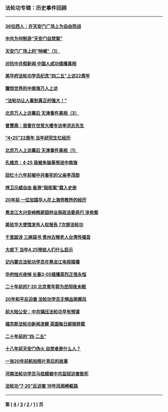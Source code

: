 ### 法轮功专辑：历史事件回顾
---
#### [36位西人：在天安门广场上为自由而战](../../pages/nf5793/n13390029.md?05100430) 
#### [中共为何制造“天安门自焚案”](../../pages/nf5793/n13183270.md?05100430) 
#### [天安门广场上的“呐喊”（1）](../../pages/nf5793/n13105277.md?05100430) 
#### [对抗中共假新闻 中国人成功插播真相](../../pages/nf5793/n12910618.md?05100430) 
#### [美华府法轮功学员纪念“四二五”上访22周年](../../pages/nf5793/n12904445.md?05100430) 
#### [震惊世界的中南海万人上访](../../pages/nf5793/n12903976.md?05100430) 
#### [“法轮功让人看到真正的强大！”](../../pages/nf5793/n12903195.md?05100430) 
#### [北京万人上访幕后 天津事件真相（3）](../../pages/nf5793/n12902807.md?05100430) 
#### [曾慧燕：我曾在世贸大楼专访李洪志先生](../../pages/nf5793/n12898729.md?05100430) 
#### [“4•25”22周年 当年研究生忆经历](../../pages/nf5793/n12894152.md?05100430) 
#### [北京万人上访幕后 天津事件真相（1）](../../pages/nf5793/n12885174.md?05100430) 
#### [孔维京：4·25 我被朱镕基带进中南海](../../pages/nf5793/n12864987.md?05100430) 
#### [回忆十六年前被中共害死的父亲李茂勋](../../pages/nf5793/n12880270.md?05100430) 
#### [捍卫示威自由 香港“阻街案”载入史册](../../pages/nf5793/n12811245.md?05100430) 
#### [20年前 一位加国华人在上海劳教所的经历](../../pages/nf5793/n12707932.md?05100430) 
#### [黑龙江大兴安岭韩家园林业局政法委恶行 涉命案](../../pages/nf5793/n12622815.md?05100430) 
#### [美驻华大使馆发布人权报告 7次提法轮功](../../pages/nf5793/n12520541.md?05100430) 
#### [千里跋涉 三麻袋书 贵州古稀老人台湾传福音](../../pages/nf5793/n12198750.md?05100430) 
#### [大疫下 当年4.25带给人们什么启示](../../pages/nf5793/n12058565.md?05100430) 
#### [记内蒙古法轮功学员在黑龙江电视插播](../../pages/nf5793/n11699194.md?05100430) 
#### [华府烛光夜悼 长春3·05插播英烈正信永恒](../../pages/nf5793/n11397432.md?05100430) 
#### [二十年前的7·20 北京青年郭为民彻夜未眠](../../pages/nf5793/n11354195.md?05100430) 
#### [20年和平反迫害 法轮功学员无惧血雨腥风](../../pages/nf5793/n11348279.md?05100430) 
#### [前大陆公安：中共镇压法轮功早有预谋](../../pages/nf5793/n11352168.md?05100430) 
#### [福克斯法轮功新闻发酵  英国每日邮报转载](../../pages/nf5793/n11285952.md?05100430) 
#### [二十年前的“四·二五”](../../pages/nf5793/n11207639.md?05100430) 
#### [十八年前天安门伪火 自焚者是什么人？](../../pages/nf5793/n10996556.md?05100430) 
#### [一张20年前航拍照片背后的故事](../../pages/nf5793/n10693797.md?05100430) 
#### [河南法轮功学员马桂娥被中共监狱迫害致死](../../pages/nf5793/n10684974.md?05100430) 
#### [法轮功“7‧20”反迫害 19年风雨崎岖路](../../pages/nf5793/n10570834.md?05100430) 

---
#### 第 [ [4](./4.md?05100430) / [3](./3.md?05100430) / [2](./2.md?05100430) / [1](./1.md?05100430) ] 页
